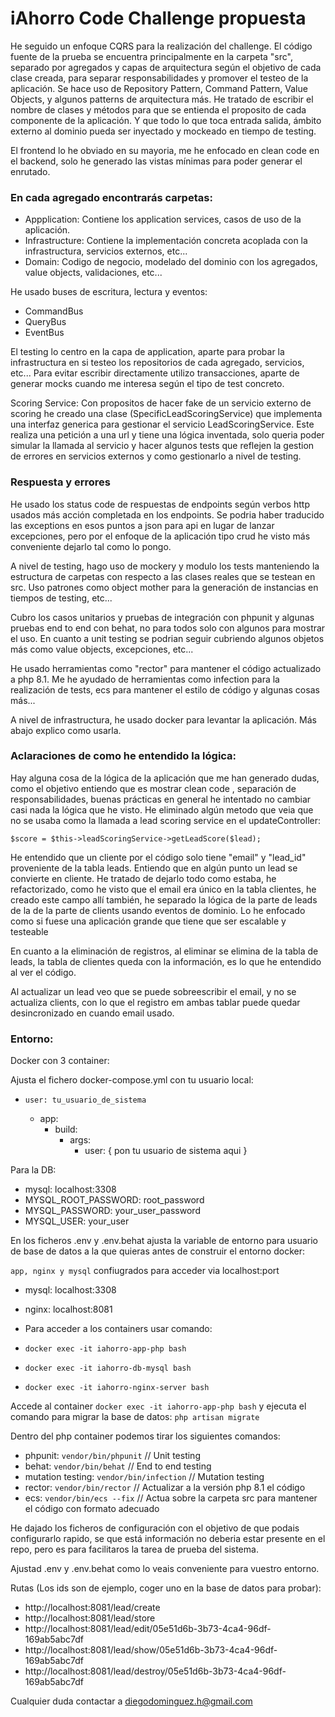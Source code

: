 # iAhorro Code Challenge propuesta

He seguido un enfoque CQRS para la realización del challenge. El código fuente de la prueba
se encuentra principalmente en la carpeta "src", separado por agregados y capas de arquitectura
 según el objetivo de cada clase creada, para separar responsabilidades
y promover el testeo de la aplicación. Se hace uso de Repository Pattern, Command Pattern, Value Objects, y algunos patterns de arquitectura más. He tratado de escribir el nombre
de clases y métodos para que se entienda el proposito de cada componente de la aplicación. Y que todo lo que toca entrada salida,
ámbito externo al dominio pueda ser inyectado y mockeado en tiempo de testing.

El frontend lo he obviado en su mayoria, me he enfocado en clean code en el backend, solo he generado las vistas mínimas para poder generar el enrutado.

### En cada agregado encontrarás carpetas:
- Appplication: Contiene los application services, casos de uso de la aplicación.
- Infrastructure: Contiene la implementación concreta acoplada con la infrastructura, servicios externos, etc...
- Domain: Codigo de negocio, modelado del dominio con los agregados, value objects, validaciones, etc...

He usado buses de escritura, lectura y eventos:
- CommandBus
- QueryBus
- EventBus

El testing lo centro en la capa de application, aparte para probar la infrastructura en si testeo los repositorios de cada agregado, servicios, etc... Para evitar
escribir directamente utilizo transacciones, aparte de generar mocks cuando me interesa según el tipo de test concreto.

Scoring Service:
Con propositos de hacer fake de un servicio externo de scoring he creado una clase (SpecificLeadScoringService) que implementa una interfaz generica para gestionar el servicio LeadScoringService. Este realiza una petición a una url y tiene
una lógica inventada, solo queria poder simular la llamada al servicio y hacer algunos tests que reflejen la gestion de errores en servicios externos y como gestionarlo
a nivel de testing.

### Respuesta y errores
He usado los status code de respuestas de endpoints según verbos http usados más acción completada en los endpoints.
Se podria haber traducido las exceptions en esos puntos a json para api en lugar de lanzar excepciones, pero por el enfoque de la aplicación tipo crud he visto más
conveniente dejarlo tal como lo pongo.

A nivel de testing, hago uso de mockery y modulo los tests manteniendo la estructura de carpetas con respecto a las clases reales que se testean en src. Uso patrones como object mother para la generación de instancias
en tiempos de testing, etc...

Cubro los casos unitarios y pruebas de integración con phpunit y algunas pruebas end to end con behat, no para todos solo con
algunos para mostrar el uso. En cuanto a unit testing se podrian seguir cubriendo algunos objetos 
más como value objects, excepciones, etc...

He usado herramientas como "rector" para mantener el código actualizado a php 8.1.
Me he ayudado de herramientas como infection para la realización de tests, ecs para mantener el estilo de código y algunas cosas más...

A nivel de infrastructura, he usado docker para levantar la aplicación. Más abajo explico como usarla.

### Aclaraciones de como he entendido la lógica:

Hay alguna cosa de la lógica de la aplicación que me han generado dudas, como el objetivo entiendo que es mostrar clean code
, separación de responsabilidades, buenas prácticas en general he intentado no cambiar casi nada la lógica que he visto. He eliminado algún metodo que veia
que no se usaba como la llamada a lead scoring service en el updateController:

`$score = $this->leadScoringService->getLeadScore($lead);`

He entendido que un cliente por el código solo tiene "email" y "lead_id" proveniente de la tabla leads. Entiendo que en algún punto
un lead se convierte en cliente. He tratado de dejarlo todo como estaba, he refactorizado, como he visto que el email era único en la tabla clientes, 
he creado este campo allí también, he separado la lógica de la parte de leads de la de la parte de clients usando eventos de dominio.
Lo he enfocado como si fuese una aplicación grande que tiene que ser escalable y testeable

En cuanto a la eliminación de registros, al eliminar se elimina de la tabla de leads, la tabla de clientes queda con la información, es lo que he entendido al ver el código.

Al actualizar un lead veo que se puede sobreescribir el email, y no se actualiza clients, con lo que el registro em ambas tablar puede
quedar desincronizado en cuando email usado. 

### Entorno:
Docker con 3 container:

Ajusta el fichero docker-compose.yml con tu usuario local:
- `user: tu_usuario_de_sistema`

  - app:
    - build:
      - args:
        - user: { pon tu usuario de sistema aqui }

Para la DB:
  - mysql: localhost:3308
  - MYSQL_ROOT_PASSWORD: root_password
  - MYSQL_PASSWORD: your_user_password
  - MYSQL_USER: your_user

En los ficheros .env y .env.behat ajusta la variable de entorno para usuario de base de datos a la que quieras antes de construir el entorno docker:

`app, nginx y mysql` confiugrados para acceder via localhost:port
- mysql: localhost:3308
- nginx: localhost:8081

- Para acceder a los containers usar comando:
- `docker exec -it iahorro-app-php bash`
- `docker exec -it iahorro-db-mysql bash`
- `docker exec -it iahorro-nginx-server bash`

Accede al container `docker exec -it iahorro-app-php bash` y ejecuta el comando para migrar la base de datos:
`php artisan migrate`

Dentro del php container podemos tirar los siguientes comandos:
- phpunit: `vendor/bin/phpunit` // Unit testing
- behat: `vendor/bin/behat` // End to end testing
- mutation testing: `vendor/bin/infection` // Mutation testing
- rector: `vendor/bin/rector` // Actualizar a la versión php 8.1 el código
- ecs: `vendor/bin/ecs --fix` // Actua sobre la carpeta src para mantener el código con formato adecuado

He dajado los ficheros de configuración con el objetivo de que podais configurarlo rapido, se que está información no deberia estar
presente en el repo, pero es para facilitaros la tarea de prueba del sistema.

Ajustad .env y .env.behat como lo veais conveniente para vuestro entorno.

Rutas (Los ids son de ejemplo, coger uno en la base de datos para probar):
- http://localhost:8081/lead/create
- http://localhost:8081/lead/store
- http://localhost:8081/lead/edit/05e51d6b-3b73-4ca4-96df-169ab5abc7df
- http://localhost:8081/lead/show/05e51d6b-3b73-4ca4-96df-169ab5abc7df
- http://localhost:8081/lead/destroy/05e51d6b-3b73-4ca4-96df-169ab5abc7df

Cualquier duda contactar a diegodominguez.h@gmail.com